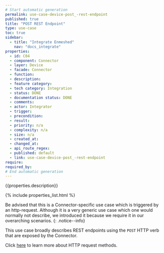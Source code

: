 ```yaml
---
# Start automatic generation
permalink: use-case-device-post_-rest-endpoint
published: true
title: "POST REST Endpoint"
type: use-case
toc: true
sidebar:
  - title: "Integrate Enmeshed"
    nav: "docs_integrate"
properties:
  - id: C04
  - component: Connector
  - layer: Device
  - facade: Connector
  - function:
  - description:
  - feature category:
  - tech category: Integration
  - status: DONE
  - documentation status: DONE
  - comments:
  - actor: Integrator
  - trigger:
  - precondition:
  - result:
  - priority: n/a
  - complexity: n/a
  - size: n/a
  - created_at:
  - changed_at:
  - api_route_regex:
  - published: default
  - link: use-case-device-post_-rest-endpoint
require:
required_by:
# End automatic generation
---
```


{{properties.description}}

{% include properties_list.html %}

Be advised that this is a Connector-specific use case which is triggered by an http-request. Although it is a very generic use case which one would normally not describe, we introduced it because we require it in our overarching scenarios.
{: .notice--info}

This use case broadly describes REST endpoints using the `POST` HTTP verb
that are exposed by the Connector.

Click [here](https://developer.mozilla.org/en-US/docs/Web/HTTP/Methods) to learn
more about HTTP request methods.
